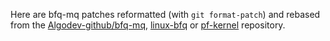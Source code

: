 Here are bfq-mq patches reformatted (with `git format-patch`) and rebased from the [Algodev-github/bfq-mq](https://github.com/Algodev-github/bfq-mq/), [linux-bfq](https://github.com/linusw/linux-bfq)  or [pf-kernel](https://github.com/pfactum/pf-kernel) repository.

